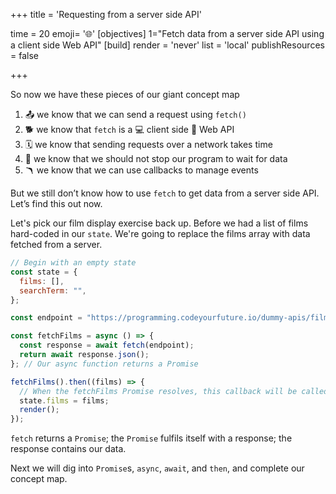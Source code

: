 +++
title = 'Requesting from a server side API'

time = 20
emoji= '🌐'
[objectives]
1="Fetch data from a server side API using a client side Web API"
[build]
  render = 'never'
  list = 'local'
  publishResources = false

+++

So now we have these pieces of our giant concept map

1. 📤 we know that we can send a request using `fetch()`
1. 🐕 we know that `fetch` is a 💻 client side 🧰 Web API
1. 🗓️ we know that sending requests over a network takes time
1. 🧵 we know that we should not stop our program to wait for data
1. 🪃 we know that we can use callbacks to manage events

But we still don’t know how to use `fetch` to get data from a server side API. Let’s find this out now.

Let's pick our film display exercise back up. Before we had a list of films hard-coded in our `state`. We're going to replace the films array with data fetched from a server.

```js
// Begin with an empty state
const state = {
  films: [],
  searchTerm: "",
};

const endpoint = "https://programming.codeyourfuture.io/dummy-apis/films.json";

const fetchFilms = async () => {
  const response = await fetch(endpoint);
  return await response.json();
}; // Our async function returns a Promise

fetchFilms().then((films) => {
  // When the fetchFilms Promise resolves, this callback will be called.
  state.films = films;
  render();
});
```

`fetch` returns a `Promise`; the `Promise` fulfils itself with a response; the response contains our data.

Next we will dig into `Promise`s, `async`, `await`, and `then`, and complete our concept map.
